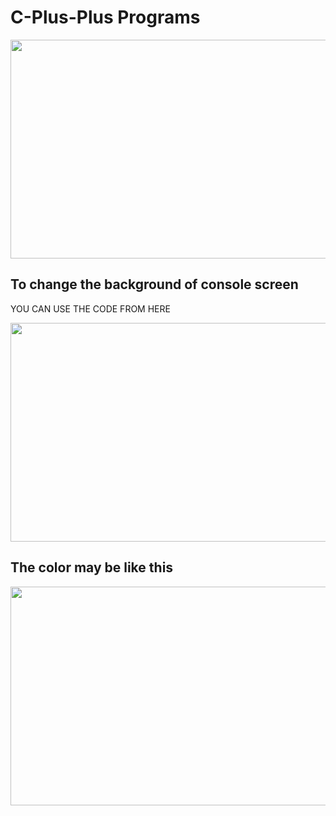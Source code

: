 # C-Plus-Plus Programs


<img src="https://fiverr-res.cloudinary.com/images/q_auto,f_auto/gigs/122118488/original/884e6cd601e19391b5f3588a591f9e5a75ac8f8d/write-c-and-cpp-programming-language-codes.jpg" height="350px" width="550px">

## To change the background of console screen
YOU CAN USE THE CODE FROM HERE

<img src="https://user-images.githubusercontent.com/67998331/111156158-6bddab00-85bb-11eb-97da-966f6caba81c.png" height="350px" width="550px">


## The color may be like this
<img src="https://user-images.githubusercontent.com/67998331/111158419-03dc9400-85be-11eb-99bd-a3325035ce04.png" height="350px" width="550px">
